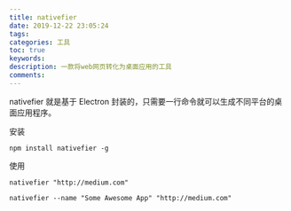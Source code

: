 ```yaml
---
title: nativefier
date: 2019-12-22 23:05:24
tags: 
categories: 工具 
toc: true
keywords:
description: 一款将web网页转化为桌面应用的工具
comments: 
---
```


nativefier 就是基于 Electron 封装的，只需要一行命令就可以生成不同平台的桌面应用程序。

安装

```shell
npm install nativefier -g
```

使用

```shell
nativefier "http://medium.com"

nativefier --name "Some Awesome App" "http://medium.com"
```

